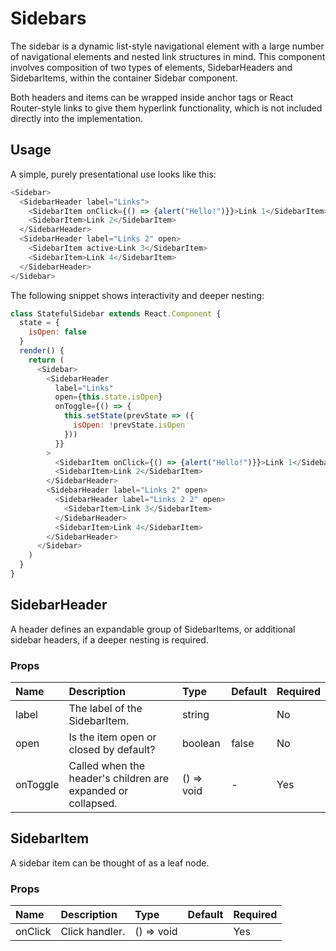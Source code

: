 # Sidebars

The sidebar is a dynamic list-style navigational element with a large number of navigational elements and nested link structures in mind. This component involves composition of two types of elements, SidebarHeaders and SidebarItems, within the container Sidebar component.

Both headers and items can be wrapped inside anchor tags or React Router-style links to give them hyperlink functionality, which is not included directly into the implementation.

## Usage

A simple, purely presentational use looks like this:

```js
<Sidebar>
  <SidebarHeader label="Links">
    <SidebarItem onClick={() => {alert("Hello!")}}>Link 1</SidebarItem>
    <SidebarItem>Link 2</SidebarItem>
  </SidebarHeader>
  <SidebarHeader label="Links 2" open>
    <SidebarItem active>Link 3</SidebarItem>
    <SidebarItem>Link 4</SidebarItem>
  </SidebarHeader>
</Sidebar>
```

The following snippet shows interactivity and deeper nesting:

```js
class StatefulSidebar extends React.Component {
  state = {
    isOpen: false
  }
  render() {
    return (
      <Sidebar>
        <SidebarHeader
          label="Links"
          open={this.state.isOpen}
          onToggle={() => {
            this.setState(prevState => ({
              isOpen: !prevState.isOpen
            }))
          }}
        >
          <SidebarItem onClick={() => {alert("Hello!")}}>Link 1</SidebarItem>
          <SidebarItem>Link 2</SidebarItem>
        </SidebarHeader>
        <SidebarHeader label="Links 2" open>
          <SidebarHeader label="Links 2 2" open>
            <SidebarItem>Link 3</SidebarItem>
          </SidebarHeader>
          <SidebarItem>Link 4</SidebarItem>
        </SidebarHeader>
      </Sidebar>
    )
  }
}
```

## SidebarHeader

A header defines an expandable group of SidebarItems, or additional sidebar headers, if a deeper nesting is required.

### Props

| Name | Description | Type | Default | Required | 
| :--- | :--- | :--- | :---| :--- |
| label | The label of the SidebarItem. | string |  | No |
| open | Is the item open or closed by default? | boolean | false | No |
| onToggle | Called when the header's children are expanded or collapsed. | () => void | - | Yes |

## SidebarItem

A sidebar item can be thought of as a leaf node.

### Props

| Name | Description | Type | Default | Required | 
| :--- | :--- | :--- | :---| :--- |
| onClick | Click handler. | () => void |  | Yes |
